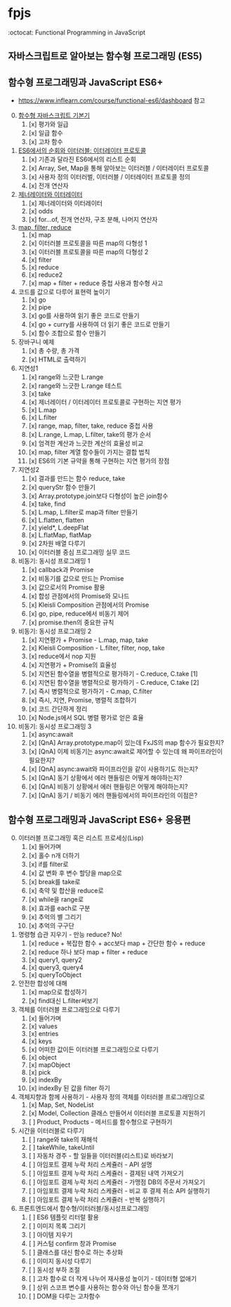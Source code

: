 # fpjs

:octocat: Functional Programming in JavaScript

## 자바스크립트로 알아보는 함수형 프로그래밍 (ES5)

## 함수형 프로그래밍과 JavaScript ES6+

-   https://www.inflearn.com/course/functional-es6/dashboard 참고

0. [함수형 자바스크립트 기본기](함수형%20프로그래밍과%20JavaScript%20ES6+/00.html)
    1. [x] 평가와 일급
    2. [x] 일급 함수
    3. [x] 고차 함수
1. [ES6에서의 순회와 이터러블: 이터레이터 프로토콜](함수형%20프로그래밍과%20JavaScript%20ES6+/01.html)
    1. [x] 기존과 달라진 ES6에서의 리스트 순회
    2. [x] Array, Set, Map을 통해 알아보는 이터러블 / 이터레이터 프로토콜
    3. [x] 사용자 정의 이터러벌, 이터러블 / 이터레이터 프로토콜 정의
    4. [x] 전개 연산자
2. [제너레이터와 이터레이터](./%ED%95%A8%EC%88%98%ED%98%95%20%ED%94%84%EB%A1%9C%EA%B7%B8%EB%9E%98%EB%B0%8D%EA%B3%BC%20JavaScript%20ES6%2B/02.html)
    1. [x] 제너레이터와 이터레이터
    2. [x] odds
    3. [x] for...of, 전개 연산자, 구조 분해, 나머지 연산자
3. [map, filter, reduce](함수형%20프로그래밍과%20JavaScript%20ES6+/03.html)
    1. [x] map
    2. [x] 이터러블 프로토콜을 따른 map의 다형성 1
    3. [x] 이터러블 프로토콜을 따른 map의 다형성 2
    4. [x] filter
    5. [x] reduce
    6. [x] reduce2
    7. [x] map + filter + reduce 중첩 사용과 함수형 사고
4. 코드를 값으로 다루어 표현력 높이기
    1. [x] go
    2. [x] pipe
    3. [x] go를 사용하여 읽기 좋은 코드로 만들기
    4. [x] go + curry를 사용하여 더 읽기 좋은 코드로 만들기
    5. [x] 함수 조합으로 함수 만들기
5. 장바구니 예제
    1. [x] 총 수량, 총 가격
    2. [x] HTML로 출력하기
6. 지연성1
    1. [x] range와 느긋한 L.range
    2. [x] range와 느긋한 L.range 테스트
    3. [x] take
    4. [x] 제너레이터 / 이터레이터 프로토콜로 구현하는 지연 평가
    5. [x] L.map
    6. [x] L.filter
    7. [x] range, map, filter, take, reduce 중첩 사용
    8. [x] L.range, L.map, L.filter, take의 평가 순서
    9. [x] 엄격한 계산과 느긋한 계산의 효율성 비교
    10. [x] map, filter 계열 함수들이 가지는 결합 법칙
    11. [x] ES6의 기본 규약을 통해 구현하는 지연 평가의 장점
7. 지연성2
    1. [x] 결과를 만드는 함수 reduce, take
    2. [x] queryStr 함수 만들기
    3. [x] Array.prototype.join보다 다형성이 높은 join함수
    4. [x] take, find
    5. [x] L.map, L.filter로 map과 filter 만들기
    6. [x] L.flatten, flatten
    7. [x] yield\*, L.deepFlat
    8. [x] L.flatMap, flatMap
    9. [x] 2차원 배열 다루기
    10. [x] 이터러블 중심 프로그래밍 실무 코드
8. 비동기: 동시성 프로그래밍 1
    1. [x] callback과 Promise
    2. [x] 비동기를 값으로 만드는 Promise
    3. [x] 값으로서의 Promise 활용
    4. [x] 합성 관점에서의 Promise와 모나드
    5. [x] Kleisli Composition 관점에서의 Promise
    6. [x] go, pipe, reduce에서 비동기 제어
    7. [x] promise.then의 중요한 규칙
9. 비동기: 동시성 프로그래밍 2
    1. [x] 지연평가 + Promise - L.map, map, take
    2. [x] Kleisli Composition - L.filter, filter, nop, take
    3. [x] reduce에서 nop 지원
    4. [x] 지연평가 + Promise의 효율성
    5. [x] 지연된 함수열을 병렬적으로 평가하기 - C.reduce, C.take [1]
    6. [x] 지연된 함수열을 병렬적으로 평가하기 - C.reduce, C.take [2]
    7. [x] 즉시 병렬적으로 평가하기 - C.map, C.filter
    8. [x] 즉시, 지연, Promise, 병렬적 조합하기
    9. [x] 코드 간단하게 정리
    10. [x] Node.js에서 SQL 병렬 평가로 얻은 효율
10. 비동기: 동시성 프로그래밍 3
    1. [x] async:await
    2. [x] [QnA] Array.prototype.map이 있는데 FxJS의 map 함수가 필요한지?
    3. [x] [QnA] 이제 비동기는 async:await로 제어할 수 있는데 왜 파이프라인이 필요한지?
    4. [x] [QnA] async:await와 파이프라인을 같이 사용하기도 하는지?
    5. [x] [QnA] 동기 상황에서 에러 핸들링은 어떻게 해야하는지?
    6. [x] [QnA] 비동기 상황에서 에러 핸들링은 어떻게 해야하는지?
    7. [x] [QnA] 동기 / 비동기 에러 핸들링에서의 파이프라인의 이점은?

## 함수형 프로그래밍과 JavaScript ES6+ 응용편

0. 이터러블 프로그래밍 혹은 리스트 프로세싱(Lisp)
    1. [x] 들어가며
    2. [x] 홀수 n개 더하기
    3. [x] if를 filter로
    4. [x] 값 변화 후 변수 할당을 map으로
    5. [x] break를 take로
    6. [x] 축약 및 합산을 reduce로
    7. [x] while을 range로
    8. [x] 효과를 each로 구분
    9. [x] 추억의 별 그리기
    10. [x] 추억의 구구단
1. 명령형 습관 지우기 - 만능 reduce? No!
    1. [x] reduce + 복잡한 함수 + acc보다 map + 간단한 함수 + reduce
    2. [x] reduce 하나 보다 map + filter + reduce
    3. [x] query1, query2
    4. [x] query3, query4
    5. [x] queryToObject
2. 안전한 합성에 대해
    1. [x] map으로 합성하기
    2. [x] find대신 L.filter써보기
3. 객체를 이터러블 프로그래밍으로 다루기
    1. [x] 들어가며
    2. [x] values
    3. [x] entries
    4. [x] keys
    5. [x] 어떠한 값이든 이터러블 프로그래밍으로 다루기
    6. [x] object
    7. [x] mapObject
    8. [x] pick
    9. [x] indexBy
    10. [x] indexBy 된 값을 filter 하기
4. 객체지향과 함께 사용하기 - 사용자 정의 객체를 이터러블 프로그래밍으로
    1. [x] Map, Set, NodeList
    2. [x] Model, Collection 클래스 만들어서 이터러블 프로토콜 지원하기
    3. [ ] Product, Products - 메서드를 함수형으로 구현하기
5. 시간을 이터러블로 다루기
    1. [ ] range와 take의 재해석
    2. [ ] takeWhile, takeUntil
    3. [ ] 자동차 경주 - 할 일들을 이터러블(리스트)로 바라보기
    4. [ ] 아임포트 결제 누락 처리 스케쥴러 - API 설명
    5. [ ] 아임포트 결제 누락 처리 스케쥴러 - 결제된 내역 가져오기
    6. [ ] 아임포트 결제 누락 처리 스케쥴러 - 가맹점 DB의 주문서 가져오기
    7. [ ] 아임포트 결제 누락 처리 스케쥴러 - 비교 후 결제 취소 API 실행하기
    8. [ ] 아임포트 결제 누락 처리 스케쥴러 - 반복 실행하기
6. 프론트엔드에서 함수형/이터러블/동시성프로그래밍
    1. [ ] ES6 템플릿 리터럴 활용
    2. [ ] 이미지 목록 그리기
    3. [ ] 아이템 지우기
    4. [ ] 커스텀 confirm 창과 Promise
    5. [ ] 클래스를 대신 함수로 하는 추상화
    6. [ ] 이미지 동시성 다루기
    7. [ ] 동시성 부하 조절
    8. [ ] 고차 함수로 더 작게 나누어 재사용성 높이기 - 데이터형 없애기
    9. [ ] 상위 스코프 변수를 사용하는 함수와 아닌 함수들 쪼개기
    10. [ ] DOM을 다루는 고차함수
